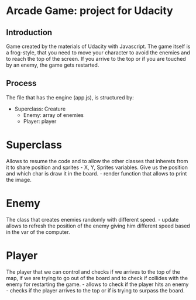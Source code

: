 # Arcade Game: project for Udacity 

## Introduction

Game created by the materials of Udacity with Javascript. The game itself is a frog-style, that you need to move your character to avoid the enemies and to reach the top of the screen. If you arrive to the top or if you are touched by an enemy, the game gets restarted.

## Process

The file that has the engine (app.js), is structured by:

- Superclass: Creature
    - Enemy: array of enemies
    - Player: player
    
# Superclass

Allows to resume the code and to allow the other classes that inherets from it to share position and sprites
    - X, Y, Sprites variables. Give us the position and which char is draw it in the board.
    - render function that allows to print the image.

# Enemy

The class that creates enemies randomly with different speed.
    - update allows to refresh the position of the enemy giving him different speed based in the var of the computer.

# Player

The player that we can control and checks if we arrives to the top of the map, if we are trying to go out of the board and to check if collides with the enemy for restarting the game.
    - allows to check if the player hits an enemy
    - checks if the player arrives to the top or if is trying to surpass the board.
